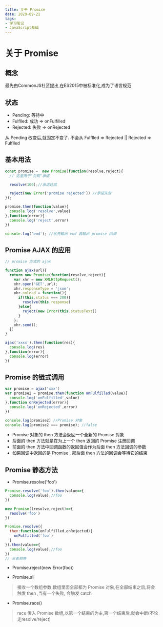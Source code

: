 ```yaml
---
title: 关于 Promise
date: 2020-09-21
tags:
- 学习笔记
- JavaScript基础
---
```


# 关于 Promise

## 概念

最先由CommonJS社区提出,在ES2015中被标准化,成为了语言规范

## 状态

- Pending: 等待中  
- Fulflled: 成功  => onFulfilled
- Rejected: 失败  => onRejected

从 Pending 改变后,就固定不变了. 不会从 Fulflled => Rejected || Rejected => Fulflled

## 基本用法

```js
const promise =  new Promise(function(resolve,reject){
  // 这里用于"兑现"承诺

  resolve(100);//承诺达成

  reject(new Error('promise rejected')) //承诺失败
});

promise.then(function(value){
  console.log('resolve',value)
},function(error){
  console.log('reject',error)
})

console.log('end'); //优先输出 end 再输出 promise 回调
```

## Promise AJAX 的应用

```js
// promise 方式的 ajax

function ajax(url){
  return new Promise(function(resolve,reject){
    var xhr = new XMLHttpRequest();
    xhr.open('GET',url);
    xhr.responseType = 'json';
    xhr.onload = function(){
      if(this.status === 200){
        resolve(this.response)
      }else{
        reject(new Error(this.statusText))
      }
    };
    xhr.send();
  })
}

ajax('xxxx').then(function(res){
  console.log(res)
},function(error){
  console.log(error)
})
```

## Promise 的链式调用

```js
var promise = ajax('xxx')
var promise2 = promise.then(function onFulfilled(value){
  console.log('onFulfilled',value)
},function onRejected(error){
  console.log('onRejected',error)
})

console.log(promise2) //Promise 对象
console.log(promise2 === promise); //false

```

- Promise 对象的 then 方法会返回一个全新的 Promise 对象
- 后面的 then 方法就是在为上一个 then 返回的 Promise 注册回调
- 前面的 then 方法中回调函数的返回值会作为后面 then 方法回调的参数
- 如果回调中返回的是 Promise , 那后面 then 方法的回调会等待它的结束

## Promise 静态方法

- Promise.resolve('foo')

```js
Promise.resolve('foo').then(value=>{
  console.log(value);//foo
})

new Promise((resolve,reject)=>{
  resolve('foo')
})

Promise.resolve({
  then:function(onFulfilled,onRejected){
    onFulfilled('foo')
  }
}).then(value=>{
  console.log(value);//foo
})
// 三者相等
```
- Promise.reject(new Error(foo))

- Promise.all

> 接收一个数组参数,数组里面全部都为 Promise 对象,在全部结束之后,将会触发 then ,当有一个失败, 会触发 catch

- Promise.race()

> race 传入 Promise 数组,以第一个结束的为主,第一个结束后,就会中断(不论走resolve/reject)